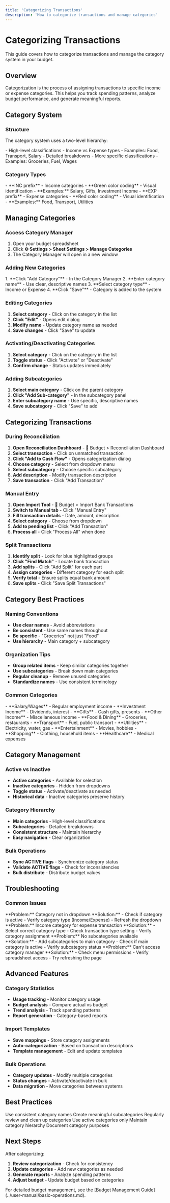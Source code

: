 ```yaml
---
title: 'Categorizing Transactions'
description: 'How to categorize transactions and manage categories'
---
```


# Categorizing Transactions

This guide covers how to categorize transactions and manage the category system in your budget.

## Overview

Categorization is the process of assigning transactions to specific income or expense categories. This helps you track spending patterns, analyze budget performance, and generate meaningful reports.

## Category System

### Structure
The category system uses a two-level hierarchy:

<CardGroup cols={2}>
<Card title="Main Categories" icon="folder">
- High-level classifications
- Income vs Expense types
- Examples: Food, Transport, Salary
  </Card>

<Card title="Subcategories" icon="folder-open">
- Detailed breakdowns
- More specific classifications
- Examples: Groceries, Fuel, Wages
  </Card>
</CardGroup>

### Category Types

<CardGroup cols={2}>
<Card title="Income Categories" icon="arrow-up">
- **INC prefix** - Income categories
- **Green color coding** - Visual identification
- **Examples:** Salary, Gifts, Investment Income
  </Card>

<Card title="Expense Categories" icon="arrow-down">
- **EXP prefix** - Expense categories
- **Red color coding** - Visual identification
- **Examples:** Food, Transport, Utilities
  </Card>
</CardGroup>

## Managing Categories

### Access Category Manager
1. Open your budget spreadsheet
2. Click **⚙️ Settings > Sheet Settings > Manage Categories**
3. The Category Manager will open in a new window

### Adding New Categories

<Steps>
  1. **Click "Add Category"** - In the Category Manager
  2. **Enter category name** - Use clear, descriptive names
  3. **Select category type** - Income or Expense
  4. **Click "Save"** - Category is added to the system
</Steps>

### Editing Categories
1. **Select category** - Click on the category in the list
2. **Click "Edit"** - Opens edit dialog
3. **Modify name** - Update category name as needed
4. **Save changes** - Click "Save" to update

### Activating/Deactivating Categories
1. **Select category** - Click on the category in the list
2. **Toggle status** - Click "Activate" or "Deactivate"
3. **Confirm change** - Status updates immediately

### Adding Subcategories
1. **Select main category** - Click on the parent category
2. **Click "Add Sub-category"** - In the subcategory panel
3. **Enter subcategory name** - Use specific, descriptive names
4. **Save subcategory** - Click "Save" to add

## Categorizing Transactions

### During Reconciliation
1. **Open Reconciliation Dashboard** - 🏦 Budget > Reconciliation Dashboard
2. **Select transaction** - Click on unmatched transaction
3. **Click "Add to Cash Flow"** - Opens categorization dialog
4. **Choose category** - Select from dropdown menu
5. **Select subcategory** - Choose specific subcategory
6. **Add description** - Modify transaction description
7. **Save transaction** - Click "Add Transaction"

### Manual Entry
1. **Open Import Tool** - 🏦 Budget > Import Bank Transactions
2. **Switch to Manual tab** - Click "Manual Entry"
3. **Fill transaction details** - Date, amount, description
4. **Select category** - Choose from dropdown
5. **Add to pending list** - Click "Add Transaction"
6. **Process all** - Click "Process All" when done

### Split Transactions
1. **Identify split** - Look for blue highlighted groups
2. **Click "Find Match"** - Locate bank transaction
3. **Add splits** - Click "Add Split" for each part
4. **Assign categories** - Different category for each split
5. **Verify total** - Ensure splits equal bank amount
6. **Save splits** - Click "Save Split Transactions"

## Category Best Practices

### Naming Conventions
- **Use clear names** - Avoid abbreviations
- **Be consistent** - Use same names throughout
- **Be specific** - "Groceries" not just "Food"
- **Use hierarchy** - Main category + subcategory

### Organization Tips
- **Group related items** - Keep similar categories together
- **Use subcategories** - Break down main categories
- **Regular cleanup** - Remove unused categories
- **Standardize names** - Use consistent terminology

### Common Categories

<CardGroup cols={2}>
<Card title="Income Categories" icon="arrow-up">
- **Salary/Wages** - Regular employment income
- **Investment Income** - Dividends, interest
- **Gifts** - Cash gifts, presents
- **Other Income** - Miscellaneous income
  </Card>

<Card title="Expense Categories" icon="arrow-down">
- **Food & Dining** - Groceries, restaurants
- **Transport** - Fuel, public transport
- **Utilities** - Electricity, water, gas
- **Entertainment** - Movies, hobbies
- **Shopping** - Clothing, household items
- **Healthcare** - Medical expenses
  </Card>
</CardGroup>

## Category Management

### Active vs Inactive
- **Active categories** - Available for selection
- **Inactive categories** - Hidden from dropdowns
- **Toggle status** - Activate/deactivate as needed
- **Historical data** - Inactive categories preserve history

### Category Hierarchy
- **Main categories** - High-level classifications
- **Subcategories** - Detailed breakdowns
- **Consistent structure** - Maintain hierarchy
- **Easy navigation** - Clear organization

### Bulk Operations
- **Sync ACTIVE flags** - Synchronize category status
- **Validate ACTIVE flags** - Check for inconsistencies
- **Bulk distribute** - Distribute budget values

## Troubleshooting

### Common Issues

<AccordionGroup>
  <Accordion title="Category Not Found" icon="search">
    **Problem:** Category not in dropdown
    **Solution:**
    - Check if category is active
    - Verify category type (Income/Expense)
    - Refresh the dropdown
  </Accordion>

  <Accordion title="Wrong Category Type" icon="alert">
    **Problem:** Income category for expense transaction
    **Solution:**
    - Select correct category type
    - Check transaction type setting
    - Verify category assignment
  </Accordion>

  <Accordion title="Missing Subcategories" icon="folder">
    **Problem:** No subcategories available
    **Solution:**
    - Add subcategories to main category
    - Check if main category is active
    - Verify subcategory status
  </Accordion>

  <Accordion title="Category Manager Issues" icon="settings">
    **Problem:** Can't access category manager
    **Solution:**
    - Check menu permissions
    - Verify spreadsheet access
    - Try refreshing the page
  </Accordion>
</AccordionGroup>

## Advanced Features

### Category Statistics
- **Usage tracking** - Monitor category usage
- **Budget analysis** - Compare actual vs budget
- **Trend analysis** - Track spending patterns
- **Report generation** - Category-based reports

### Import Templates
- **Save mappings** - Store category assignments
- **Auto-categorization** - Based on transaction descriptions
- **Template management** - Edit and update templates

### Bulk Operations
- **Category updates** - Modify multiple categories
- **Status changes** - Activate/deactivate in bulk
- **Data migration** - Move categories between systems

## Best Practices

<Check>Use consistent category names</Check>
<Check>Create meaningful subcategories</Check>
<Check>Regularly review and clean up categories</Check>
<Check>Use active categories only</Check>
<Check>Maintain category hierarchy</Check>
<Check>Document category purposes</Check>

## Next Steps

After categorizing:
1. **Review categorization** - Check for consistency
2. **Update categories** - Add new categories as needed
3. **Generate reports** - Analyze spending patterns
4. **Adjust budget** - Update budget based on categories

<Note>
  For detailed budget management, see the [Budget Management Guide](../user-manual/basic-operations.md).
</Note>